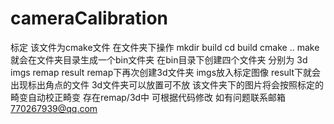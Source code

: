 # cameraCalibration
标定
该文件为cmake文件
在文件夹下操作
mkdir build
cd build
cmake ..
make
就会在文件夹目录生成一个bin文件夹
在bin目录下创建四个文件夹 分别为 3d imgs remap result
remap下再次创建3d文件夹 
imgs放入标定图像
result下就会出现标出角点的文件
3d文件夹可以放置可不放 该文件夹下的图片将会按照标定的畸变自动校正畸变 存在remap/3d中
可根据代码修改  如有问题联系邮箱 770267939@qq.com
